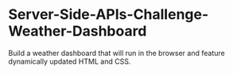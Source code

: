 # Server-Side-APIs-Challenge-Weather-Dashboard
 Build a weather dashboard that will run in the browser and feature dynamically updated HTML and CSS.
